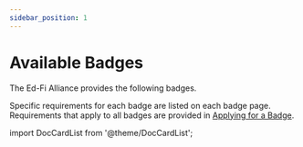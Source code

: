 ```yaml
---
sidebar_position: 1
---
```


# Available Badges

The Ed-Fi Alliance provides the following badges.

Specific requirements for each badge are listed on each badge page. Requirements
that apply to all badges are provided in [Applying for a
Badge](../applying-for-a-badge.md).

import DocCardList from '@theme/DocCardList';

<DocCardList />
